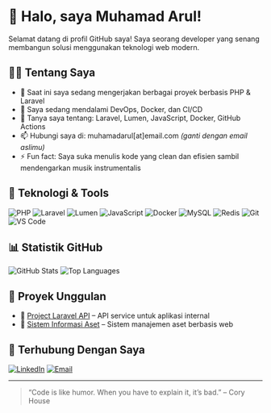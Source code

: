 # 👋 Halo, saya Muhamad Arul!

Selamat datang di profil GitHub saya! Saya seorang developer yang senang membangun solusi menggunakan teknologi web modern.

## 👨‍💻 Tentang Saya

- 🔭 Saat ini saya sedang mengerjakan berbagai proyek berbasis PHP & Laravel
- 🌱 Saya sedang mendalami DevOps, Docker, dan CI/CD
- 💬 Tanya saya tentang: Laravel, Lumen, JavaScript, Docker, GitHub Actions
- 📫 Hubungi saya di: muhamadarul[at]email.com *(ganti dengan email aslimu)*
- ⚡ Fun fact: Saya suka menulis kode yang clean dan efisien sambil mendengarkan musik instrumentalis

## 🚀 Teknologi & Tools

![PHP](https://img.shields.io/badge/-PHP-777BB4?style=flat&logo=php&logoColor=white)
![Laravel](https://img.shields.io/badge/-Laravel-F55247?style=flat&logo=laravel&logoColor=white)
![Lumen](https://img.shields.io/badge/-Lumen-E74430?style=flat&logo=laravel&logoColor=white)
![JavaScript](https://img.shields.io/badge/-JavaScript-F7DF1E?style=flat&logo=javascript&logoColor=black)
![Docker](https://img.shields.io/badge/-Docker-2496ED?style=flat&logo=docker&logoColor=white)
![MySQL](https://img.shields.io/badge/-MySQL-4479A1?style=flat&logo=mysql&logoColor=white)
![Redis](https://img.shields.io/badge/-Redis-DC382D?style=flat&logo=redis&logoColor=white)
![Git](https://img.shields.io/badge/-Git-F05032?style=flat&logo=git&logoColor=white)
![VS Code](https://img.shields.io/badge/-VSCode-007ACC?style=flat&logo=visual-studio-code&logoColor=white)

## 📊 Statistik GitHub

![GitHub Stats](https://github-readme-stats.vercel.app/api?username=muhamadarul&show_icons=true&theme=github_dark)
![Top Languages](https://github-readme-stats.vercel.app/api/top-langs/?username=muhamadarul&layout=compact&theme=github_dark)

## 📂 Proyek Unggulan

- 🔧 [Project Laravel API](https://github.com/muhamadarul/project-laravel-api) – API service untuk aplikasi internal
- 🚀 [Sistem Informasi Aset](https://github.com/muhamadarul/sistem-aset) – Sistem manajemen aset berbasis web

## 🤝 Terhubung Dengan Saya

[![LinkedIn](https://img.shields.io/badge/-LinkedIn-0A66C2?style=flat&logo=linkedin&logoColor=white)](https://www.linkedin.com/in/muhamadarul)
[![Email](https://img.shields.io/badge/-Email-D14836?style=flat&logo=gmail&logoColor=white)](mailto:muhamadarul@email.com)

---

> “Code is like humor. When you have to explain it, it’s bad.” – Cory House

